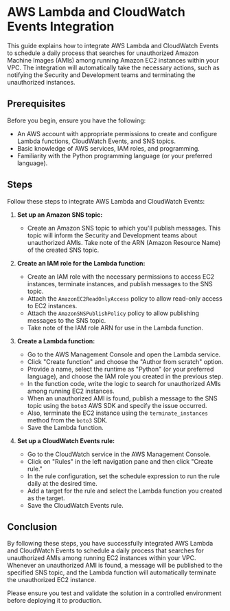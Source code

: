 # AWS Lambda and CloudWatch Events Integration

This guide explains how to integrate AWS Lambda and CloudWatch Events to schedule a daily process that searches for unauthorized Amazon Machine Images (AMIs) among running Amazon EC2 instances within your VPC. The integration will automatically take the necessary actions, such as notifying the Security and Development teams and terminating the unauthorized instances.

## Prerequisites

Before you begin, ensure you have the following:

- An AWS account with appropriate permissions to create and configure Lambda functions, CloudWatch Events, and SNS topics.
- Basic knowledge of AWS services, IAM roles, and programming.
- Familiarity with the Python programming language (or your preferred language).

## Steps

Follow these steps to integrate AWS Lambda and CloudWatch Events:

1. **Set up an Amazon SNS topic:**

   - Create an Amazon SNS topic to which you'll publish messages. This topic will inform the Security and Development teams about unauthorized AMIs. Take note of the ARN (Amazon Resource Name) of the created SNS topic.

2. **Create an IAM role for the Lambda function:**

   - Create an IAM role with the necessary permissions to access EC2 instances, terminate instances, and publish messages to the SNS topic.
   - Attach the `AmazonEC2ReadOnlyAccess` policy to allow read-only access to EC2 instances.
   - Attach the `AmazonSNSPublishPolicy` policy to allow publishing messages to the SNS topic.
   - Take note of the IAM role ARN for use in the Lambda function.

3. **Create a Lambda function:**

   - Go to the AWS Management Console and open the Lambda service.
   - Click "Create function" and choose the "Author from scratch" option.
   - Provide a name, select the runtime as "Python" (or your preferred language), and choose the IAM role you created in the previous step.
   - In the function code, write the logic to search for unauthorized AMIs among running EC2 instances.
   - When an unauthorized AMI is found, publish a message to the SNS topic using the `boto3` AWS SDK and specify the issue occurred.
   - Also, terminate the EC2 instance using the `terminate_instances` method from the `boto3` SDK.
   - Save the Lambda function.

4. **Set up a CloudWatch Events rule:**

   - Go to the CloudWatch service in the AWS Management Console.
   - Click on "Rules" in the left navigation pane and then click "Create rule."
   - In the rule configuration, set the schedule expression to run the rule daily at the desired time.
   - Add a target for the rule and select the Lambda function you created as the target.
   - Save the CloudWatch Events rule.

## Conclusion

By following these steps, you have successfully integrated AWS Lambda and CloudWatch Events to schedule a daily process that searches for unauthorized AMIs among running EC2 instances within your VPC. Whenever an unauthorized AMI is found, a message will be published to the specified SNS topic, and the Lambda function will automatically terminate the unauthorized EC2 instance.

Please ensure you test and validate the solution in a controlled environment before deploying it to production.
